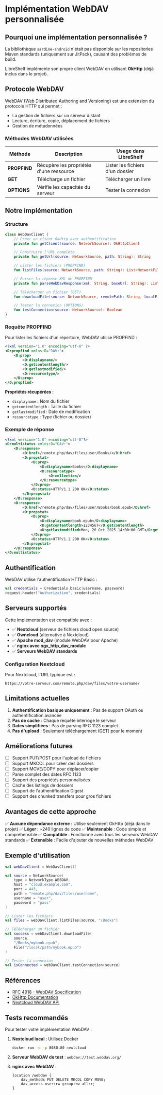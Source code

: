 # Implémentation WebDAV personnalisée

## Pourquoi une implémentation personnalisée ?

La bibliothèque `sardine-android` n'était pas disponible sur les repositories Maven standards (uniquement sur JitPack), causant des problèmes de build.

LibreShelf implémente son propre client WebDAV en utilisant **OkHttp** (déjà inclus dans le projet).

## Protocole WebDAV

WebDAV (Web Distributed Authoring and Versioning) est une extension du protocole HTTP qui permet :
- La gestion de fichiers sur un serveur distant
- Lecture, écriture, copie, déplacement de fichiers
- Gestion de métadonnées

### Méthodes WebDAV utilisées

| Méthode | Description | Usage dans LibreShelf |
|---------|-------------|----------------------|
| **PROPFIND** | Récupère les propriétés d'une ressource | Lister les fichiers d'un dossier |
| **GET** | Télécharge un fichier | Télécharger un livre |
| **OPTIONS** | Vérifie les capacités du serveur | Tester la connexion |

## Notre implémentation

### Structure

```kotlin
class WebDavClient {
    // Créer un client OkHttp avec authentification
    private fun getClient(source: NetworkSource): OkHttpClient

    // Construire l'URL complète
    private fun getUrl(source: NetworkSource, path: String): String

    // Lister les fichiers (PROPFIND)
    fun listFiles(source: NetworkSource, path: String): List<NetworkFile>

    // Parser la réponse XML de PROPFIND
    private fun parseWebDavResponse(xml: String, baseUrl: String): List<NetworkFile>

    // Télécharger un fichier (GET)
    fun downloadFile(source: NetworkSource, remotePath: String, localFile: File): Boolean

    // Tester la connexion (OPTIONS)
    fun testConnection(source: NetworkSource): Boolean
}
```

### Requête PROPFIND

Pour lister les fichiers d'un répertoire, WebDAV utilise PROPFIND :

```xml
<?xml version="1.0" encoding="utf-8" ?>
<D:propfind xmlns:D="DAV:">
    <D:prop>
        <D:displayname/>
        <D:getcontentlength/>
        <D:getlastmodified/>
        <D:resourcetype/>
    </D:prop>
</D:propfind>
```

**Propriétés récupérées** :
- `displayname` : Nom du fichier
- `getcontentlength` : Taille du fichier
- `getlastmodified` : Date de modification
- `resourcetype` : Type (fichier ou dossier)

### Exemple de réponse

```xml
<?xml version="1.0" encoding="utf-8"?>
<D:multistatus xmlns:D="DAV:">
    <D:response>
        <D:href>/remote.php/dav/files/user/Books/</D:href>
        <D:propstat>
            <D:prop>
                <D:displayname>Books</D:displayname>
                <D:resourcetype>
                    <D:collection/>
                </D:resourcetype>
            </D:prop>
            <D:status>HTTP/1.1 200 OK</D:status>
        </D:propstat>
    </D:response>
    <D:response>
        <D:href>/remote.php/dav/files/user/Books/book.epub</D:href>
        <D:propstat>
            <D:prop>
                <D:displayname>book.epub</D:displayname>
                <D:getcontentlength>1234567</D:getcontentlength>
                <D:getlastmodified>Mon, 20 Oct 2025 14:00:00 GMT</D:getlastmodified>
            </D:prop>
            <D:status>HTTP/1.1 200 OK</D:status>
        </D:propstat>
    </D:response>
</D:multistatus>
```

## Authentification

WebDAV utilise l'authentification HTTP Basic :

```kotlin
val credentials = Credentials.basic(username, password)
request.header("Authorization", credentials)
```

## Serveurs supportés

Cette implémentation est compatible avec :

- ✅ **Nextcloud** (serveur de fichiers cloud open source)
- ✅ **Owncloud** (alternative à Nextcloud)
- ✅ **Apache mod_dav** (module WebDAV pour Apache)
- ✅ **nginx avec ngx_http_dav_module**
- ✅ **Serveurs WebDAV standards**

### Configuration Nextcloud

Pour Nextcloud, l'URL typique est :
```
https://votre-serveur.com/remote.php/dav/files/votre-username/
```

## Limitations actuelles

1. **Authentification basique uniquement** : Pas de support OAuth ou authentification avancée
2. **Pas de cache** : Chaque requête interroge le serveur
3. **Dates simplifiées** : Pas de parsing RFC 1123 complet
4. **Pas d'upload** : Seulement téléchargement (GET) pour le moment

## Améliorations futures

- [ ] Support PUT/POST pour l'upload de fichiers
- [ ] Support MKCOL pour créer des dossiers
- [ ] Support MOVE/COPY pour déplacer/copier
- [ ] Parse complet des dates RFC 1123
- [ ] Support des propriétés personnalisées
- [ ] Cache des listings de dossiers
- [ ] Support de l'authentification Digest
- [ ] Support des chunked transfers pour gros fichiers

## Avantages de cette approche

✅ **Aucune dépendance externe** : Utilise seulement OkHttp (déjà dans le projet)
✅ **Léger** : ~240 lignes de code
✅ **Maintenable** : Code simple et compréhensible
✅ **Compatible** : Fonctionne avec tous les serveurs WebDAV standards
✅ **Extensible** : Facile d'ajouter de nouvelles méthodes WebDAV

## Exemple d'utilisation

```kotlin
val webDavClient = WebDavClient()

val source = NetworkSource(
    type = NetworkType.WEBDAV,
    host = "cloud.example.com",
    port = 443,
    path = "remote.php/dav/files/username",
    username = "user",
    password = "pass"
)

// Lister les fichiers
val files = webDavClient.listFiles(source, "/Books")

// Télécharger un fichier
val success = webDavClient.downloadFile(
    source,
    "/Books/mybook.epub",
    File("/local/path/mybook.epub")
)

// Tester la connexion
val isConnected = webDavClient.testConnection(source)
```

## Références

- [RFC 4918 - WebDAV Specification](https://tools.ietf.org/html/rfc4918)
- [OkHttp Documentation](https://square.github.io/okhttp/)
- [Nextcloud WebDAV API](https://docs.nextcloud.com/server/latest/developer_manual/client_apis/WebDAV/)

## Tests recommandés

Pour tester votre implémentation WebDAV :

1. **Nextcloud local** : Utilisez Docker
   ```bash
   docker run -d -p 8080:80 nextcloud
   ```

2. **Serveur WebDAV de test** : `webdav://test.webdav.org/`

3. **nginx avec WebDAV** :
   ```nginx
   location /webdav {
       dav_methods PUT DELETE MKCOL COPY MOVE;
       dav_access user:rw group:rw all:r;
   }
   ```

